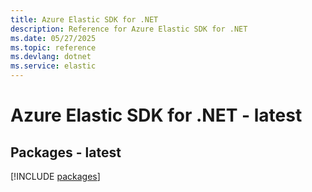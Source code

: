 ```yaml
---
title: Azure Elastic SDK for .NET
description: Reference for Azure Elastic SDK for .NET
ms.date: 05/27/2025
ms.topic: reference
ms.devlang: dotnet
ms.service: elastic
---
```

# Azure Elastic SDK for .NET - latest
## Packages - latest
[!INCLUDE [packages](elastic-index.md)]